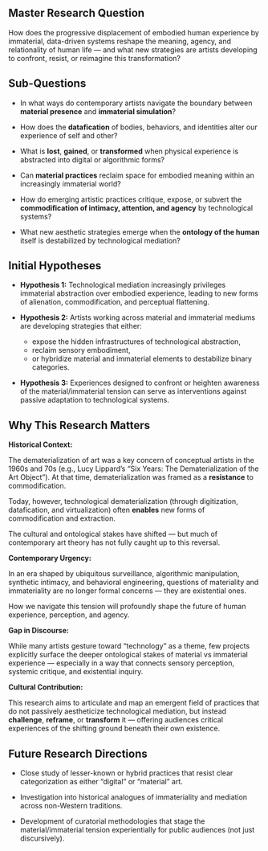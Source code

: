 ## **Master Research Question**

How does the progressive displacement of embodied human experience by immaterial, data-driven systems reshape the meaning, agency, and relationality of human life — and what new strategies are artists developing to confront, resist, or reimagine this transformation?

## **Sub-Questions**

- In what ways do contemporary artists navigate the boundary between **material presence** and **immaterial simulation**?
    
- How does the **datafication** of bodies, behaviors, and identities alter our experience of self and other?
    
- What is **lost**, **gained**, or **transformed** when physical experience is abstracted into digital or algorithmic forms?
    
- Can **material practices** reclaim space for embodied meaning within an increasingly immaterial world?
    
- How do emerging artistic practices critique, expose, or subvert the **commodification of intimacy, attention, and agency** by technological systems?
    
- What new aesthetic strategies emerge when the **ontology of the human** itself is destabilized by technological mediation?

## **Initial Hypotheses**

- **Hypothesis 1:**
    Technological mediation increasingly privileges immaterial abstraction over embodied experience, leading to new forms of alienation, commodification, and perceptual flattening.
    
- **Hypothesis 2:**
    Artists working across material and immaterial mediums are developing strategies that either:
    - expose the hidden infrastructures of technological abstraction,
    - reclaim sensory embodiment,
    - or hybridize material and immaterial elements to destabilize binary categories.
    
- **Hypothesis 3:**
    Experiences designed to confront or heighten awareness of the material/immaterial tension can serve as interventions against passive adaptation to technological systems.

## **Why This Research Matters**

**Historical Context:**

The dematerialization of art was a key concern of conceptual artists in the 1960s and 70s (e.g., Lucy Lippard’s “Six Years: The Dematerialization of the Art Object”). At that time, dematerialization was framed as a **resistance** to commodification.

Today, however, technological dematerialization (through digitization, datafication, and virtualization) often **enables** new forms of commodification and extraction.

The cultural and ontological stakes have shifted — but much of contemporary art theory has not fully caught up to this reversal.

**Contemporary Urgency:**

In an era shaped by ubiquitous surveillance, algorithmic manipulation, synthetic intimacy, and behavioral engineering, questions of materiality and immateriality are no longer formal concerns — they are existential ones.

How we navigate this tension will profoundly shape the future of human experience, perception, and agency.

**Gap in Discourse:**

While many artists gesture toward “technology” as a theme, few projects explicitly surface the deeper ontological stakes of material vs immaterial experience — especially in a way that connects sensory perception, systemic critique, and existential inquiry.

**Cultural Contribution:**

This research aims to articulate and map an emergent field of practices that do not passively aestheticize technological mediation, but instead **challenge**, **reframe**, or **transform** it — offering audiences critical experiences of the shifting ground beneath their own existence.

## **Future Research Directions**

- Close study of lesser-known or hybrid practices that resist clear categorization as either “digital” or “material” art.
    
- Investigation into historical analogues of immateriality and mediation across non-Western traditions.
    
- Development of curatorial methodologies that stage the material/immaterial tension experientially for public audiences (not just discursively).